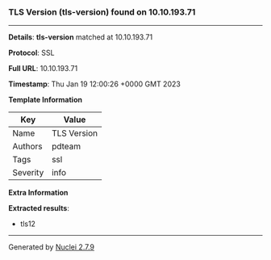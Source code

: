 ### TLS Version (tls-version) found on 10.10.193.71
---
**Details**: **tls-version**  matched at 10.10.193.71

**Protocol**: SSL

**Full URL**: 10.10.193.71

**Timestamp**: Thu Jan 19 12:00:26 +0000 GMT 2023

**Template Information**

| Key | Value |
|---|---|
| Name | TLS Version |
| Authors | pdteam |
| Tags | ssl |
| Severity | info |

**Extra Information**

**Extracted results**:

- tls12



---
Generated by [Nuclei 2.7.9](https://github.com/projectdiscovery/nuclei)